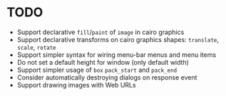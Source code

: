 # TODO

- Support declarative `fill`/`paint` of `image` in cairo graphics
- Support declarative transforms on cairo graphics shapes: `translate`, `scale`, `rotate`
- Support simpler syntax for wiring menu-bar menus and menu items
- Do not set a default height for window (only default width)
- Support simpler usage of `box` `pack_start` and `pack_end`
- Consider automatically destroying dialogs on response event
- Support drawing images with Web URLs
